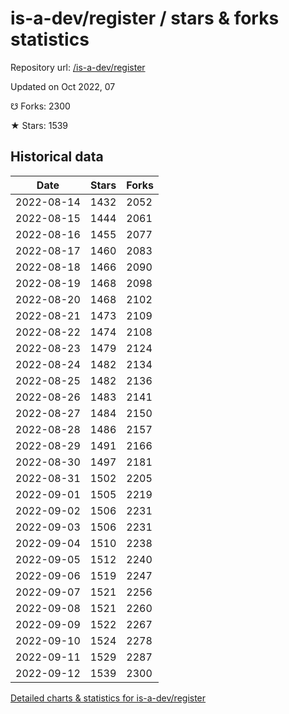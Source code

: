 # is-a-dev/register / stars & forks statistics

Repository url: [/is-a-dev/register](https://github.com/is-a-dev/register)

Updated on Oct 2022, 07

☋ Forks: 2300

★ Stars: 1539

## Historical data
| Date | Stars | Forks |
|------|-------|-------|
| 2022-08-14 | 1432 | 2052 | 
| 2022-08-15 | 1444 | 2061 | 
| 2022-08-16 | 1455 | 2077 | 
| 2022-08-17 | 1460 | 2083 | 
| 2022-08-18 | 1466 | 2090 | 
| 2022-08-19 | 1468 | 2098 | 
| 2022-08-20 | 1468 | 2102 | 
| 2022-08-21 | 1473 | 2109 | 
| 2022-08-22 | 1474 | 2108 | 
| 2022-08-23 | 1479 | 2124 | 
| 2022-08-24 | 1482 | 2134 | 
| 2022-08-25 | 1482 | 2136 | 
| 2022-08-26 | 1483 | 2141 | 
| 2022-08-27 | 1484 | 2150 | 
| 2022-08-28 | 1486 | 2157 | 
| 2022-08-29 | 1491 | 2166 | 
| 2022-08-30 | 1497 | 2181 | 
| 2022-08-31 | 1502 | 2205 | 
| 2022-09-01 | 1505 | 2219 | 
| 2022-09-02 | 1506 | 2231 | 
| 2022-09-03 | 1506 | 2231 | 
| 2022-09-04 | 1510 | 2238 | 
| 2022-09-05 | 1512 | 2240 | 
| 2022-09-06 | 1519 | 2247 | 
| 2022-09-07 | 1521 | 2256 | 
| 2022-09-08 | 1521 | 2260 | 
| 2022-09-09 | 1522 | 2267 | 
| 2022-09-10 | 1524 | 2278 | 
| 2022-09-11 | 1529 | 2287 | 
| 2022-09-12 | 1539 | 2300 | 


[Detailed charts & statistics for is-a-dev/register](https://reviewgithub.com/rep/is-a-dev/register)
